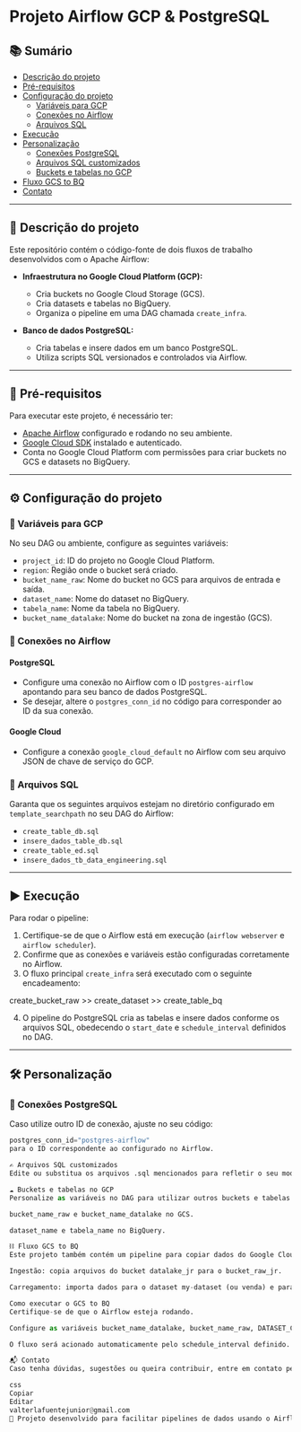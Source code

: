 # Projeto Airflow GCP & PostgreSQL

## 📚 Sumário
- [Descrição do projeto](#descrição-do-projeto)
- [Pré-requisitos](#pré-requisitos)
- [Configuração do projeto](#configuração-do-projeto)
  - [Variáveis para GCP](#variáveis-para-gcp)
  - [Conexões no Airflow](#conexões-no-airflow)
  - [Arquivos SQL](#arquivos-sql)
- [Execução](#execução)
- [Personalização](#personalização)
  - [Conexões PostgreSQL](#conexões-postgresql)
  - [Arquivos SQL customizados](#arquivos-sql-customizados)
  - [Buckets e tabelas no GCP](#buckets-e-tabelas-no-gcp)
- [Fluxo GCS to BQ](#fluxo-gcs-to-bq)
- [Contato](#contato)

---

## 📝 Descrição do projeto

Este repositório contém o código-fonte de dois fluxos de trabalho desenvolvidos com o Apache Airflow:

- **Infraestrutura no Google Cloud Platform (GCP):**
  - Cria buckets no Google Cloud Storage (GCS).
  - Cria datasets e tabelas no BigQuery.
  - Organiza o pipeline em uma DAG chamada `create_infra`.

- **Banco de dados PostgreSQL:**
  - Cria tabelas e insere dados em um banco PostgreSQL.
  - Utiliza scripts SQL versionados e controlados via Airflow.

---

## 🚀 Pré-requisitos

Para executar este projeto, é necessário ter:

- [Apache Airflow](https://airflow.apache.org/) configurado e rodando no seu ambiente.
- [Google Cloud SDK](https://cloud.google.com/sdk) instalado e autenticado.
- Conta no Google Cloud Platform com permissões para criar buckets no GCS e datasets no BigQuery.

---

## ⚙️ Configuração do projeto

### 🔧 Variáveis para GCP

No seu DAG ou ambiente, configure as seguintes variáveis:

- `project_id`: ID do projeto no Google Cloud Platform.
- `region`: Região onde o bucket será criado.
- `bucket_name_raw`: Nome do bucket no GCS para arquivos de entrada e saída.
- `dataset_name`: Nome do dataset no BigQuery.
- `tabela_name`: Nome da tabela no BigQuery.
- `bucket_name_datalake`: Nome do bucket na zona de ingestão (GCS).

### 🔌 Conexões no Airflow

#### PostgreSQL
- Configure uma conexão no Airflow com o ID `postgres-airflow` apontando para seu banco de dados PostgreSQL.
- Se desejar, altere o `postgres_conn_id` no código para corresponder ao ID da sua conexão.

#### Google Cloud
- Configure a conexão `google_cloud_default` no Airflow com seu arquivo JSON de chave de serviço do GCP.

### 📂 Arquivos SQL

Garanta que os seguintes arquivos estejam no diretório configurado em `template_searchpath` no seu DAG do Airflow:

- `create_table_db.sql`
- `insere_dados_table_db.sql`
- `create_table_ed.sql`
- `insere_dados_tb_data_engineering.sql`

---

## ▶️ Execução

Para rodar o pipeline:

1. Certifique-se de que o Airflow está em execução (`airflow webserver` e `airflow scheduler`).
2. Confirme que as conexões e variáveis estão configuradas corretamente no Airflow.
3. O fluxo principal `create_infra` será executado com o seguinte encadeamento:


create_bucket_raw >> create_dataset >> create_table_bq


4. O pipeline do PostgreSQL cria as tabelas e insere dados conforme os arquivos SQL, obedecendo o `start_date` e `schedule_interval` definidos no DAG.

---

## 🛠️ Personalização

### 🔄 Conexões PostgreSQL
Caso utilize outro ID de conexão, ajuste no seu código:
```python
postgres_conn_id="postgres-airflow"
para o ID correspondente ao configurado no Airflow.

✍️ Arquivos SQL customizados
Edite ou substitua os arquivos .sql mencionados para refletir o seu modelo de dados ou novas regras de negócio.

☁️ Buckets e tabelas no GCP
Personalize as variáveis no DAG para utilizar outros buckets e tabelas:

bucket_name_raw e bucket_name_datalake no GCS.

dataset_name e tabela_name no BigQuery.

⛓️ Fluxo GCS to BQ
Este projeto também contém um pipeline para copiar dados do Google Cloud Storage (GCS) para o BigQuery:

Ingestão: copia arquivos do bucket datalake_jr para o bucket_raw_jr.

Carregamento: importa dados para o dataset my-dataset (ou venda) e para a tabela tb_vendas.

Como executar o GCS to BQ
Certifique-se de que o Airflow esteja rodando.

Configure as variáveis bucket_name_datalake, bucket_name_raw, DATASET_CURATED e TABELA_CURATED no DAG conforme seu ambiente.

O fluxo será acionado automaticamente pelo schedule_interval definido.

📬 Contato
Caso tenha dúvidas, sugestões ou queira contribuir, entre em contato pelo e-mail:

css
Copiar
Editar
valterlafuentejunior@gmail.com
🚀 Projeto desenvolvido para facilitar pipelines de dados usando o Airflow em conjunto com GCP e PostgreSQL.
